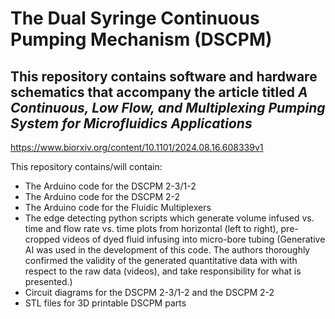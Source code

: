 # The Dual Syringe Continuous Pumping Mechanism (DSCPM)
## This repository contains software and hardware schematics that accompany the article titled *A Continuous, Low Flow, and Multiplexing Pumping System for Microfluidics Applications*
https://www.biorxiv.org/content/10.1101/2024.08.16.608339v1

This repository contains/will contain:
- The Arduino code for the DSCPM 2-3/1-2
- The Arduino code for the DSCPM 2-2
- The Arduino code for the Fluidic Multiplexers
- The edge detecting python scripts which generate volume infused vs. time and flow rate vs. time plots from horizontal (left to right), pre-cropped videos of dyed fluid infusing into micro-bore tubing (Generative AI was used in the development of this code. The authors thoroughly confirmed the validity of the generated quantitative data with with respect to the raw data (videos), and take responsibility for what is presented.)
- Circuit diagrams for the DSCPM 2-3/1-2 and the DSCPM 2-2
- STL files for 3D printable DSCPM parts
